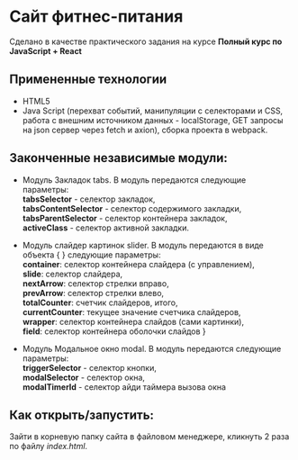 # Сайт фитнес-питания

Сделано в качестве практического задания на курсе **Полный курс по JavaScript + React**

## Примененные технологии
* HTML5
* Java Script (перехват событий, манипуляции с селекторами и CSS, работа с внешним источником данных - localStorage, GET запросы на json сервер через fetch и axion), сборка проекта в webpack.

## Законченные независимые модули:

* Модуль Закладок tabs. В модуль передаются следующие параметры:    
**tabsSelector** - селектор закладок,         
**tabsContentSelector** - селектор содержимого закладки,           
**tabsParentSelector** - селектор контейнера закладок,       
**activeClass** - селектор активной закладки.        

* Модуль слайдер картинок slider. В модуль передаются в виде объекта { } следующие параметры:   
**container**: селектор контейнера слайдера (c управлением),     
**slide**: селектор слайдера,    
**nextArrow**: селектор стрелки вправо,     
**prevArrow**: селектор стрелки влево,  
**totalCounter**: счетчик слайдеров, итого,     
**currentCounter**: текущее значение счетчика слайдеров,    
**wrapper**:  селектор контейнера слайдов (сами картинки),       
**field**: селектор контейнера оболочки слайдов }        

* Модуль Модальное окно modal. В модуль передаются следующие параметры:     
**triggerSelector** - селектор кнопки,       
**modalSelector** - селектор окна,        
**modalTimerId** - селектор айди таймера вызова окна        

## Как открыть/запустить:
Зайти в корневую папку сайта в файловом менеджере, кликнуть 2 раза по файлу *index.html*.